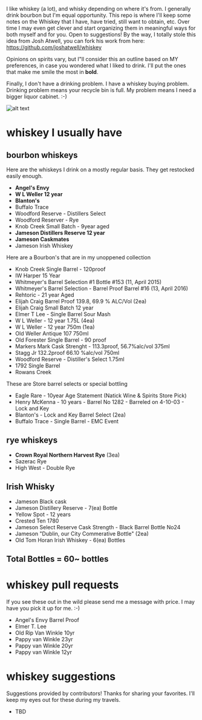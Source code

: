 I like whiskey (a lot), and whisky depending on where it's from. I generally drink bourbon but I'm equal opportunity. This repo is where I'll keep some notes on the Whiskey that I have, have tried, still want to obtain, etc. Over time I may even get clever and start organizing them in meaningful ways for both myself and for you. Open to suggestions! By the way, I totally stole this idea from Josh Atwell, you can fork his work from here: https://github.com/joshatwell/whiskey

Opinions on spirits vary, but I"ll consider this an outline based on MY preferences, in case you wondered what I liked to drink. I'll put the ones that make me smile the most in **bold**.

Finally, I don't have a drinking problem. I have a whiskey buying problem. Drinking problem means your recycle bin is full. My problem means I need a bigger liquor cabinet. :-)

![alt text]( https://scontent-iad3-1.xx.fbcdn.net/v/t1.0-9/13055388_10154117962612288_3665847262983663499_n.jpg?oh=09cc0fdfe9d5165fa30ca4f6711edac5&oe=57CFEE5E)

# whiskey I usually have

## bourbon whiskeys
Here are the whiskeys I drink on a mostly regular basis. They get restocked easily enough.

* **Angel's Envy**
* **W L Weller 12 year**
* **Blanton's**
* Buffalo Trace
* Woodford Reserve - Distillers Select
* Woodford Reserver - Rye
* Knob Creek Small Batch - 9year aged
* **Jameson Distillers Reserve 12 year**
* **Jameson Caskmates**
* Jameson Irish Whiskey


Here are a Bourbon's that are in my unoppened collection


* Knob Creek Single Barrel - 120proof
* IW Harper 15 Year
* Whitmeyer's Barrel Selection #1 Bottle #153 (11, April 2015)
* Whitmeyer's Barrel Selection - Barrel Proof Barrel #16 (13, April 2016)
* Rehtoric - 21 year Aged
* Elijah Craig Barrel Proof 139.8, 69.9 % ALC/Vol (2ea)
* Elijah Craig Small Batch 12 year
* Elmer T Lee - Single Barrel Sour Mash
* W L Weller - 12 year 1.75L (4ea)
* W L Weller - 12 year 750m (1ea)
* Old Weller Antique 107 750ml
* Old Forester Single Barrel - 90 proof
* Markers Mark Cask Strenght - 113.3proof, 56.7%alc/vol 375ml
* Stagg Jr 132.2proof 66.10 %alc/vol 750ml
* Woodford Reserve - Distiller's Select 1.75ml
* 1792 Single Barrel
* Rowans Creek

These are Store barrel selects or special bottling

* Eagle Rare - 10year Age Statement (Natick Wine & Spirits Store Pick)
* Henry McKenna - 10 years - Barrel No 1282 - Barreled on 4-10-03 - Lock and Key
* Blanton's - Lock and Key Barrel Select (2ea)
* Buffalo Trace - Single Barrel - EMC Event


## rye whiskeys

* **Crown Royal Northern Harvest Rye** (3ea)
* Sazerac Rye
* High West - Double Rye

## Irish Whisky

* Jameson Black cask
* Jameson Distillery Reserve - 7(ea) Bottle
* Yellow Spot - 12 years
* Crested Ten 1780
* Jameson Select Reserve Cask Strength - Black Barrel Bottle No24
* Jameson "Dublin, our City Commerative Bottle" (2ea)
* Old Tom Horan Irish Whiskey - 6(ea) Bottles

## Total Bottles = 60~ bottles

# whiskey pull requests
If you see these out in the wild please send me a message with price. I may have you pick it up for me. :-)

* Angel's Envy Barrel Proof
* Elmer T. Lee
* Old Rip Van Winkle 10yr
* Pappy van Winkle 23yr
* Pappy van Winkle 20yr
* Pappy van Winkle 12yr

# whiskey suggestions
Suggestions provided by contributors! Thanks for sharing your favorites. I'll keep my eyes out for these during my travels.


* TBD
